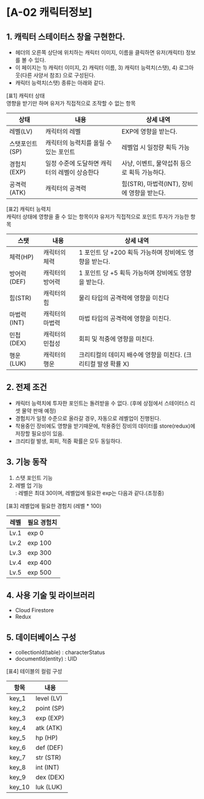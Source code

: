 # [A-02 캐릭터정보]

## 1. 캐릭터 스테이터스 창을 구현한다.
- 헤더의 오른쪽 상단에 위치하는 캐릭터 이미지, 이름을 클릭하면 유저(캐릭터) 정보를 볼 수 있다.
- 이 페이지는 1) 캐릭터 이미지, 2) 캐릭터 이름, 3) 캐릭터 능력치(스탯), 4) 로그아웃(다른 사양서 참조) 으로 구성된다.
- 캐릭터 능력치(스탯) 종류는 아래와 같다.   

[표1] 캐릭터 상태  
영향을 받기만 하며 유저가 직접적으로 조작할 수 없는 항목

| 상태 | 내용 | 상세 내역 |
|------|---|---|
| 레벨(LV) | 캐릭터의 레벨 | EXP에 영향을 받는다. |
| 스탯포인트(SP) | 캐릭터의 능력치를 올릴 수 있는 포인트 | 레벨업 시 일정량 획득 가능 |
| 경험치(EXP) | 일정 수준에 도달하면 캐릭터의 레벨이 상승한다 | 사냥, 이벤트, 물약섭취 등으로 획득 가능하다. |
| 공격력(ATK) | 캐릭터의 공격력 | 힘(STR), 마법력(INT), 장비에 영향을 받는다. |

[표2] 캐릭터 능력치  
캐릭터 상태에 영향을 줄 수 있는 항목이자 유저가 직접적으로 포인트 투자가 가능한 항목

| 스탯 | 내용 | 상세 내역 |
|------|---|---|
| 체력(HP) | 캐릭터의 체력 | 1 포인트 당 +200 획득 가능하며 장비에도 영향을 받는다. |
| 방어력(DEF) | 캐릭터의 방어력 | 1 포인트 당 +5 획득 가능하며 장비에도 영향을 받는다. |
| 힘(STR) | 캐릭터의 힘 | 물리 타입의 공격력에 영향을 미친다 |
| 마법력(INT) | 캐릭터의 마법력 | 마법 타입의 공격력에 영향을 미친다. |
| 민첩(DEX) | 캐릭터의 민첩성 | 회피 및 적중에 영향을 미친다. |
| 행운(LUK) | 캐릭터의 행운 | 크리티컬의 데미지 배수에 영향을 미친다. (크리티컬 발생 확률 X) |

## 2. 전제 조건

- 캐릭터 능력치에 투자한 포인트는 돌려받을 수 없다. (후에 상점에서 스테이터스 리셋 물약 판매 예정)
- 경험치가 일정 수준으로 올라갈 경우, 자동으로 레벨업이 진행된다.
- 착용중인 장비에도 영향을 받기때문에, 착용중인 장비의 데이터를 store(redux)에 저장할 필요성이 있음.
- 크리티컬 발생, 회피, 적중 확률은 모두 동일하다.

## 3. 기능 동작
1) 스탯 포인트 기능  
2) 레벨 업 기능  
: 레벨은 최대 30이며, 레벨업에 필요한 exp는 다음과 같다.(조정중)

[표3] 레벨업에 필요한 경험치 (레벨 * 100)

| 레벨 | 필요 경험치 |
|------|---|
| Lv.1 | exp 0 |
| Lv.2 | exp 100 | 
| Lv.3 | exp 300 |
| Lv.4 | exp 400 | 
| Lv.5 | exp 500 |

## 4. 사용 기술 및 라이브러리
- Cloud Firestore
- Redux

## 5. 데이터베이스 구성
- collectionId(table) : characterStatus
- documentId(entity) : UID  

[표4] 테이블의 컬럼 구성 

| 항목 | 내용 |
|------|---|
| key_1 | level (LV) |
| key_2 | point (SP) | 
| key_3 | exp (EXP) |
| key_4 | atk (ATK) | 
| key_5 | hp (HP) |
| key_6 | def (DEF) | 
| key_7 | str (STR) |
| key_8 | int (INT) | 
| key_9 | dex (DEX) |
| key_10 | luk (LUK) | 